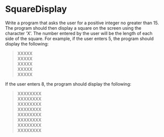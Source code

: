 # SquareDisplay
Write a program that asks the user for a positive integer no greater than 15. The program should then display a square on the screen using the character ‘X’. The number entered by the user will be the length of each side of the square. For example, if the user enters 5, the program should display the following: 

>XXXXX<br>
XXXXX<br>
XXXXX<br>
XXXXX<br>
XXXXX<br>

If the user enters 8, the program should display the following: 

>XXXXXXXX<br>
XXXXXXXX<br>
XXXXXXXX<br>
XXXXXXXX<br>
XXXXXXXX<br>
XXXXXXXX<br>
XXXXXXXX<br>
XXXXXXXX<br>
